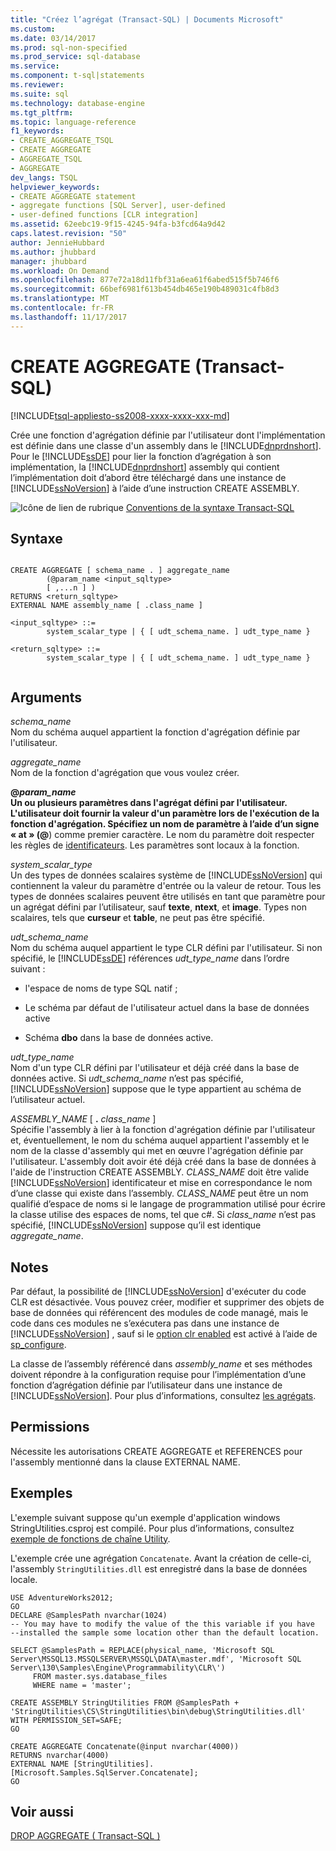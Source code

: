 ```yaml
---
title: "Créez l’agrégat (Transact-SQL) | Documents Microsoft"
ms.custom: 
ms.date: 03/14/2017
ms.prod: sql-non-specified
ms.prod_service: sql-database
ms.service: 
ms.component: t-sql|statements
ms.reviewer: 
ms.suite: sql
ms.technology: database-engine
ms.tgt_pltfrm: 
ms.topic: language-reference
f1_keywords:
- CREATE_AGGREGATE_TSQL
- CREATE AGGREGATE
- AGGREGATE_TSQL
- AGGREGATE
dev_langs: TSQL
helpviewer_keywords:
- CREATE AGGREGATE statement
- aggregate functions [SQL Server], user-defined
- user-defined functions [CLR integration]
ms.assetid: 62eebc19-9f15-4245-94fa-b3fcd64a9d42
caps.latest.revision: "50"
author: JennieHubbard
ms.author: jhubbard
manager: jhubbard
ms.workload: On Demand
ms.openlocfilehash: 877e72a18d11fbf31a6ea61f6abed515f5b746f6
ms.sourcegitcommit: 66bef6981f613b454db465e190b489031c4fb8d3
ms.translationtype: MT
ms.contentlocale: fr-FR
ms.lasthandoff: 11/17/2017
---
```

# <a name="create-aggregate-transact-sql"></a>CREATE AGGREGATE (Transact-SQL)
[!INCLUDE[tsql-appliesto-ss2008-xxxx-xxxx-xxx-md](../../includes/tsql-appliesto-ss2008-xxxx-xxxx-xxx-md.md)]

  Crée une fonction d'agrégation définie par l'utilisateur dont l'implémentation est définie dans une classe d'un assembly dans le [!INCLUDE[dnprdnshort](../../includes/dnprdnshort-md.md)]. Pour le [!INCLUDE[ssDE](../../includes/ssde-md.md)] pour lier la fonction d’agrégation à son implémentation, la [!INCLUDE[dnprdnshort](../../includes/dnprdnshort-md.md)] assembly qui contient l’implémentation doit d’abord être téléchargé dans une instance de [!INCLUDE[ssNoVersion](../../includes/ssnoversion-md.md)] à l’aide d’une instruction CREATE ASSEMBLY.  
  
 ![Icône de lien de rubrique](../../database-engine/configure-windows/media/topic-link.gif "Icône lien de rubrique") [Conventions de la syntaxe Transact-SQL](../../t-sql/language-elements/transact-sql-syntax-conventions-transact-sql.md)  
  
## <a name="syntax"></a>Syntaxe  
  
```  
  
CREATE AGGREGATE [ schema_name . ] aggregate_name  
        (@param_name <input_sqltype>   
        [ ,...n ] )  
RETURNS <return_sqltype>  
EXTERNAL NAME assembly_name [ .class_name ]  
  
<input_sqltype> ::=  
        system_scalar_type | { [ udt_schema_name. ] udt_type_name }  
  
<return_sqltype> ::=  
        system_scalar_type | { [ udt_schema_name. ] udt_type_name }  
  
```  
  
## <a name="arguments"></a>Arguments  
 *schema_name*  
 Nom du schéma auquel appartient la fonction d'agrégation définie par l'utilisateur.  
  
 *aggregate_name*  
 Nom de la fonction d'agrégation que vous voulez créer.  
  
 **@***param_name*  
 Un ou plusieurs paramètres dans l'agrégat défini par l'utilisateur. L'utilisateur doit fournir la valeur d'un paramètre lors de l'exécution de la fonction d'agrégation. Spécifiez un nom de paramètre à l’aide d’un signe « at » (**@**) comme premier caractère. Le nom du paramètre doit respecter les règles de [identificateurs](../../relational-databases/databases/database-identifiers.md). Les paramètres sont locaux à la fonction.  
  
 *system_scalar_type*  
 Un des types de données scalaires système de [!INCLUDE[ssNoVersion](../../includes/ssnoversion-md.md)] qui contiennent la valeur du paramètre d'entrée ou la valeur de retour. Tous les types de données scalaires peuvent être utilisés en tant que paramètre pour un agrégat défini par l’utilisateur, sauf **texte**, **ntext**, et **image**. Types non scalaires, tels que **curseur** et **table**, ne peut pas être spécifié.  
  
 *udt_schema_name*  
 Nom du schéma auquel appartient le type CLR défini par l'utilisateur. Si non spécifié, le [!INCLUDE[ssDE](../../includes/ssde-md.md)] références *udt_type_name* dans l’ordre suivant :  
  
-   l'espace de noms de type SQL natif ;  
  
-   Le schéma par défaut de l'utilisateur actuel dans la base de données active  
  
-   Schéma **dbo** dans la base de données active.  
  
 *udt_type_name*  
 Nom d'un type CLR défini par l'utilisateur et déjà créé dans la base de données active. Si *udt_schema_name* n’est pas spécifié, [!INCLUDE[ssNoVersion](../../includes/ssnoversion-md.md)] suppose que le type appartient au schéma de l’utilisateur actuel.  
  
 *ASSEMBLY_NAME* [ **.** *class_name* ]  
 Spécifie l'assembly à lier à la fonction d'agrégation définie par l'utilisateur et, éventuellement, le nom du schéma auquel appartient l'assembly et le nom de la classe d'assembly qui met en œuvre l'agrégation définie par l'utilisateur. L'assembly doit avoir été déjà créé dans la base de données à l'aide de l'instruction CREATE ASSEMBLY. *CLASS_NAME* doit être valide [!INCLUDE[ssNoVersion](../../includes/ssnoversion-md.md)] identificateur et mise en correspondance le nom d’une classe qui existe dans l’assembly. *CLASS_NAME* peut être un nom qualifié d’espace de noms si le langage de programmation utilisé pour écrire la classe utilise des espaces de noms, tel que c#. Si *class_name* n’est pas spécifié, [!INCLUDE[ssNoVersion](../../includes/ssnoversion-md.md)] suppose qu’il est identique *aggregate_name*.  
  
## <a name="remarks"></a>Notes  
 Par défaut, la possibilité de [!INCLUDE[ssNoVersion](../../includes/ssnoversion-md.md)] d'exécuter du code CLR est désactivée. Vous pouvez créer, modifier et supprimer des objets de base de données qui référencent des modules de code managé, mais le code dans ces modules ne s’exécutera pas dans une instance de [!INCLUDE[ssNoVersion](../../includes/ssnoversion-md.md)] , sauf si le [option clr enabled](../../database-engine/configure-windows/clr-enabled-server-configuration-option.md) est activé à l’aide de [sp_configure](../../relational-databases/system-stored-procedures/sp-configure-transact-sql.md).  
  
 La classe de l’assembly référencé dans *assembly_name* et ses méthodes doivent répondre à la configuration requise pour l’implémentation d’une fonction d’agrégation définie par l’utilisateur dans une instance de [!INCLUDE[ssNoVersion](../../includes/ssnoversion-md.md)]. Pour plus d’informations, consultez [les agrégats](../../relational-databases/clr-integration-database-objects-user-defined-functions/clr-user-defined-aggregates.md).  
  
## <a name="permissions"></a>Permissions  
 Nécessite les autorisations CREATE AGGREGATE et REFERENCES pour l'assembly mentionné dans la clause EXTERNAL NAME.  
  
## <a name="examples"></a>Exemples  
 L'exemple suivant suppose qu'un exemple d'application windows StringUtilities.csproj est compilé. Pour plus d’informations, consultez [exemple de fonctions de chaîne Utility](http://msdn.microsoft.com/library/9623013f-15f1-4614-8dac-1155e57c880c).  
  
 L'exemple crée une agrégation `Concatenate`. Avant la création de celle-ci, l'assembly `StringUtilities.dll` est enregistré dans la base de données locale.  
  
```  
USE AdventureWorks2012;  
GO  
DECLARE @SamplesPath nvarchar(1024)  
-- You may have to modify the value of the this variable if you have  
--installed the sample some location other than the default location.  
  
SELECT @SamplesPath = REPLACE(physical_name, 'Microsoft SQL Server\MSSQL13.MSSQLSERVER\MSSQL\DATA\master.mdf', 'Microsoft SQL Server\130\Samples\Engine\Programmability\CLR\')   
     FROM master.sys.database_files   
     WHERE name = 'master';  
  
CREATE ASSEMBLY StringUtilities FROM @SamplesPath + 'StringUtilities\CS\StringUtilities\bin\debug\StringUtilities.dll'  
WITH PERMISSION_SET=SAFE;  
GO  
  
CREATE AGGREGATE Concatenate(@input nvarchar(4000))  
RETURNS nvarchar(4000)  
EXTERNAL NAME [StringUtilities].[Microsoft.Samples.SqlServer.Concatenate];  
GO  
```  
  
## <a name="see-also"></a>Voir aussi  
 [DROP AGGREGATE &#40; Transact-SQL &#41;](../../t-sql/statements/drop-aggregate-transact-sql.md)  
  
  
